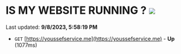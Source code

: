 # IS MY WEBSITE RUNNING ? [![](https://img.shields.io/static/v1?label=Sponsor&message=%E2%9D%A4&logo=GitHub&color=%23fe8e86)](https://github.com/sponsors/<username>)

Last updated: **9/8/2023, 5:58:19 PM**

- `GET` [https://youssefservice.me](https://youssefservice.me) - **Up** (1077ms)
